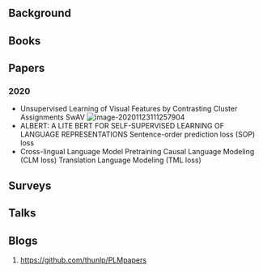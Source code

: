 ## Background

## Books

## Papers

### 2020

- Unsupervised Learning of Visual Features by Contrasting Cluster Assignments
  SwAV
  ![image-20201123111257904](https://tva1.sinaimg.cn/large/0081Kckwly1gkyxnpltv7j30rk0dh41k.jpg)
- ALBERT: A LITE BERT FOR SELF-SUPERVISED LEARNING OF LANGUAGE REPRESENTATIONS
  Sentence-order prediction loss (SOP) loss
- Cross-lingual Language Model Pretraining
  Causal Language Modeling (CLM loss)
  Translation Language Modeling (TML loss)

## Surveys

## Talks

## Blogs

1. https://github.com/thunlp/PLMpapers